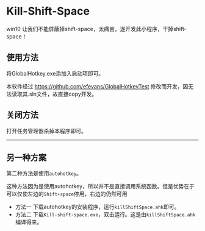 ﻿# Kill-Shift-Space

win10 让我们不能屏蔽掉shift-space，太痛苦，遂开发此小程序，干掉shift-space！


使用方法
---

将GlobalHotkey.exe添加入启动项即可。

本软件经过 https://github.com/efevans/GlobalHotkeyTest 修改而开发，因无法读取其.sln文件，故直接copy开发。

关闭方法
---

打开任务管理器杀掉本程序即可。


---


另一种方案
---

第二种方法是使用`autohotkey`。

这种方法因为是使用autohotkey，所以并不是直接调用系统函数。但是优势在于可以仅使左边的`Shift+space`停用，右边的仍然可用


- 方法一
下载autohotkey的安装程序，运行`killShiftSpace.ahk`即可。
- 方法二
下载`Kill-shift-space.exe`，双击运行。这是由`killShiftSpace.ahk`编译得来。
